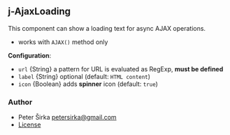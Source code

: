 ## j-AjaxLoading

This component can show a loading text for async AJAX operations.

- works with `AJAX()` method only

__Configuration__:

- `url` {String} a pattern for URL is evaluated as RegExp, __must be defined__
- `label` {String} optional (default: `HTML content`)
- `icon` {Boolean} adds __spinner__ icon (default: `true`)

### Author

- Peter Širka <petersirka@gmail.com>
- [License](https://www.totaljs.com/licenses/)